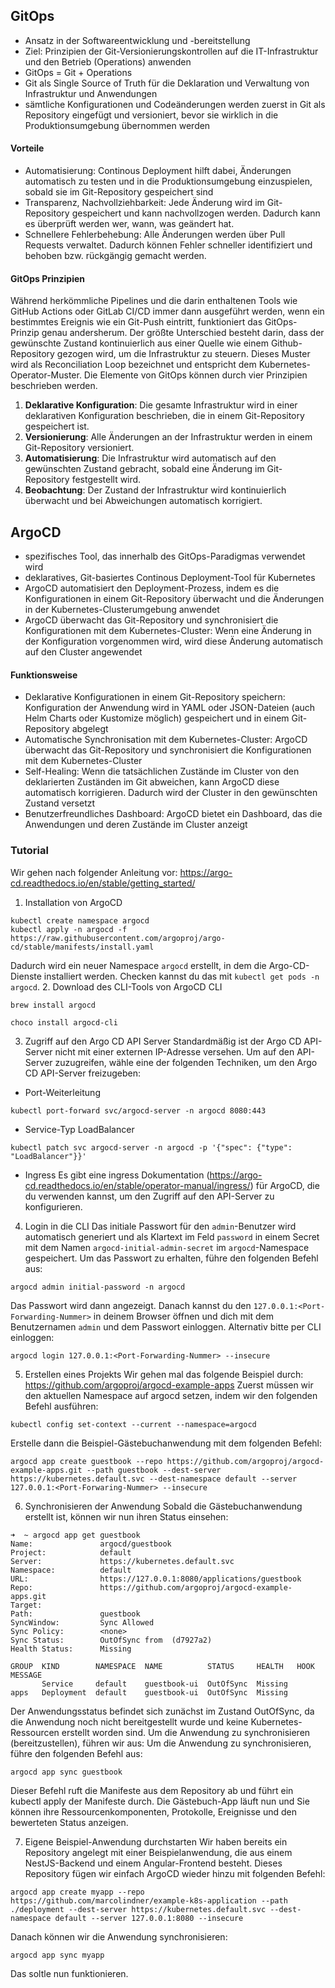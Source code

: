 ## GitOps
- Ansatz in der Softwareentwicklung und -bereitstellung
- Ziel: Prinzipien der Git-Versionierungskontrollen auf die IT-Infrastruktur und den Betrieb (Operations) anwenden
- GitOps = Git + Operations
- Git als Single Source of Truth für die Deklaration und Verwaltung von Infrastruktur und Anwendungen
- sämtliche Konfigurationen und Codeänderungen werden zuerst in Git als Repository eingefügt und versioniert, bevor sie wirklich in die Produktionsumgebung übernommen werden
#### Vorteile
- Automatisierung: Continous Deployment hilft dabei, Änderungen automatisch zu testen und in die Produktionsumgebung einzuspielen, sobald sie im Git-Repository gespeichert sind
- Transparenz, Nachvollziehbarkeit: Jede Änderung wird im Git-Repository gespeichert und kann nachvollzogen werden. Dadurch kann es überprüft werden wer, wann, was geändert hat.
- Schnellere Fehlerbehebung: Alle Änderungen werden über Pull Requests verwaltet. Dadurch können Fehler schneller identifiziert und behoben bzw. rückgängig gemacht werden.

#### GitOps Prinzipien
Während herkömmliche Pipelines und die darin enthaltenen Tools wie GitHub Actions oder GitLab CI/CD immer dann ausgeführt werden, wenn ein bestimmtes Ereignis wie ein Git-Push eintritt, funktioniert das GitOps-Prinzip genau andersherum. 
Der größte Unterschied besteht darin, dass der gewünschte Zustand kontinuierlich aus einer Quelle wie einem Github-Repository gezogen wird, um die Infrastruktur zu steuern. Dieses Muster wird als Reconciliation Loop bezeichnet und entspricht dem Kubernetes-Operator-Muster.
Die Elemente von GitOps können durch vier Prinzipien beschrieben werden.
1. **Deklarative Konfiguration**: Die gesamte Infrastruktur wird in einer deklarativen Konfiguration beschrieben, die in einem Git-Repository gespeichert ist.
2. **Versionierung**: Alle Änderungen an der Infrastruktur werden in einem Git-Repository versioniert.
3. **Automatisierung**: Die Infrastruktur wird automatisch auf den gewünschten Zustand gebracht, sobald eine Änderung im Git-Repository festgestellt wird.
4. **Beobachtung**: Der Zustand der Infrastruktur wird kontinuierlich überwacht und bei Abweichungen automatisch korrigiert.

## ArgoCD
- spezifisches Tool, das innerhalb des GitOps-Paradigmas verwendet wird
- deklaratives, Git-basiertes Continous Deployment-Tool für Kubernetes
- ArgoCD automatisiert den Deployment-Prozess, indem es die Konfigurationen in einem Git-Repository überwacht und die Änderungen in der Kubernetes-Clusterumgebung anwendet
- ArgoCD überwacht das Git-Repository und synchronisiert die Konfigurationen mit dem Kubernetes-Cluster: Wenn eine Änderung in der Konfiguration vorgenommen wird, wird diese Änderung automatisch auf den Cluster angewendet

#### Funktionsweise
- Deklarative Konfigurationen in einem Git-Repository speichern: Konfiguration der Anwendung wird in YAML oder JSON-Dateien (auch Helm Charts oder Kustomize möglich) gespeichert und in einem Git-Repository abgelegt
- Automatische Synchronisation mit dem Kubernetes-Cluster: ArgoCD überwacht das Git-Repository und synchronisiert die Konfigurationen mit dem Kubernetes-Cluster
- Self-Healing: Wenn die tatsächlichen Zustände im Cluster von den deklarierten Zuständen im Git abweichen, kann ArgoCD diese automatisch korrigieren. Dadurch wird der Cluster in den gewünschten Zustand versetzt
- Benutzerfreundliches Dashboard: ArgoCD bietet ein Dashboard, das die Anwendungen und deren Zustände im Cluster anzeigt

### Tutorial
Wir gehen nach folgender Anleitung vor:
https://argo-cd.readthedocs.io/en/stable/getting_started/
1. Installation von ArgoCD
```
kubectl create namespace argocd
kubectl apply -n argocd -f https://raw.githubusercontent.com/argoproj/argo-cd/stable/manifests/install.yaml
```
Dadurch wird ein neuer Namespace `argocd` erstellt, in dem die Argo-CD-Dienste installiert werden. Checken kannst du das mit `kubectl get pods -n argocd`.
2. Download des CLI-Tools von ArgoCD CLI
```
brew install argocd
```
```
choco install argocd-cli
```

3. Zugriff auf den Argo CD API Server
Standardmäßig ist der Argo CD API-Server nicht mit einer externen IP-Adresse versehen. Um auf den API-Server zuzugreifen, wähle eine der folgenden Techniken, um den Argo CD API-Server freizugeben:
- Port-Weiterleitung
```
kubectl port-forward svc/argocd-server -n argocd 8080:443
```
- Service-Typ LoadBalancer
```
kubectl patch svc argocd-server -n argocd -p '{"spec": {"type": "LoadBalancer"}}'
```
- Ingress
Es gibt eine ingress Dokumentation (https://argo-cd.readthedocs.io/en/stable/operator-manual/ingress/) für ArgoCD, die du verwenden kannst, um den Zugriff auf den API-Server zu konfigurieren.

4. Login in die CLI
Das initiale Passwort für den `admin`-Benutzer wird automatisch generiert und als Klartext im Feld `password` in einem Secret mit dem Namen `argocd-initial-admin-secret` im `argocd`-Namespace gespeichert. Um das Passwort zu erhalten, führe den folgenden Befehl aus:
```
argocd admin initial-password -n argocd
```
Das Passwort wird dann angezeigt.
Danach kannst du den `127.0.0.1:<Port-Forwarding-Nummer>` in deinem Browser öffnen und dich mit dem Benutzernamen `admin` und dem Passwort einloggen.
Alternativ bitte per CLI einloggen:
```
argocd login 127.0.0.1:<Port-Forwarding-Nummer> --insecure
```


5. Erstellen eines Projekts
Wir gehen mal das folgende Beispiel durch: https://github.com/argoproj/argocd-example-apps
Zuerst müssen wir den aktuellen Namespace auf argocd setzen, indem wir den folgenden Befehl ausführen:
```
kubectl config set-context --current --namespace=argocd
```
Erstelle dann die Beispiel-Gästebuchanwendung mit dem folgenden Befehl:
``` 
argocd app create guestbook --repo https://github.com/argoproj/argocd-example-apps.git --path guestbook --dest-server https://kubernetes.default.svc --dest-namespace default --server 127.0.0.1:<Port-Forwaring-Nummer> --insecure
```

6. Synchronisieren der Anwendung
Sobald die Gästebuchanwendung erstellt ist, können wir nun ihren Status einsehen:
```
➜  ~ argocd app get guestbook
Name:               argocd/guestbook
Project:            default
Server:             https://kubernetes.default.svc
Namespace:          default
URL:                https://127.0.0.1:8080/applications/guestbook
Repo:               https://github.com/argoproj/argocd-example-apps.git
Target:
Path:               guestbook
SyncWindow:         Sync Allowed
Sync Policy:        <none>
Sync Status:        OutOfSync from  (d7927a2)
Health Status:      Missing

GROUP  KIND        NAMESPACE  NAME          STATUS     HEALTH   HOOK  MESSAGE
       Service     default    guestbook-ui  OutOfSync  Missing
apps   Deployment  default    guestbook-ui  OutOfSync  Missing
```
Der Anwendungsstatus befindet sich zunächst im Zustand OutOfSync, da die Anwendung noch nicht bereitgestellt wurde und keine Kubernetes-Ressourcen erstellt worden sind. Um die Anwendung zu synchronisieren (bereitzustellen), führen wir aus:
Um die Anwendung zu synchronisieren, führe den folgenden Befehl aus:
```
argocd app sync guestbook
```
Dieser Befehl ruft die Manifeste aus dem Repository ab und führt ein kubectl apply der Manifeste durch. Die Gästebuch-App läuft nun und Sie können ihre Ressourcenkomponenten, Protokolle, Ereignisse und den bewerteten Status anzeigen.

7. Eigene Beispiel-Anwendung durchstarten
Wir haben bereits ein Repository angelegt mit einer Beispielanwendung, die aus einem NestJS-Backend und einem Angular-Frontend besteht. Dieses Repository fügen wir einfach ArgoCD wieder hinzu mit folgenden Befehl:
```
argocd app create myapp --repo https://github.com/marcolindner/example-k8s-application --path ./deployment --dest-server https://kubernetes.default.svc --dest-namespace default --server 127.0.0.1:8080 --insecure
```
Danach können wir die Anwendung synchronisieren:
```
argocd app sync myapp
```
Das soltle nun funktionieren. 
